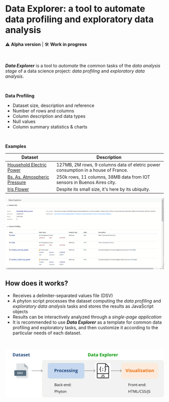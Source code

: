 # Data Explorer: a tool to automate data profiling and exploratory data analysis

:warning: **Alpha version**  |  :hammer_and_wrench: **Work in progress**

&nbsp;  

_**Data Explorer**_ is a tool to *automate* the common tasks of the *data analysis stage* of a data science project: *data profiling* and *exploratory data analysis*.

&nbsp;

**Data Profiling**
* Dataset size, description and reference
* Number of rows and columns
* Column description and data types
* Null values
* Column summary statistics & charts

&nbsp;

**Examples**

| Dataset | Description
| --- | --- |
| [Household Electric Power](https://alelentini.github.io/ds-data-explorer/datasets/household_electric_power/eda_0/index.html) | 127MB, 2M rows, 9 columns data of eletric power consumption in a house of France. |
| [Bs. As. Atmospheric Pressure](https://alelentini.github.io/ds-data-explorer/datasets/atmospheric_presure/eda_0/index.html) | 250k rows, 11 columns, 38MB data from IOT sensors in Buenos Aires city. |
| [Iris Flower](https://alelentini.github.io/ds-data-explorer/datasets/iris/eda_1/index.html) | Despite its small size, it's here by its ubiquity. |

<p align="center"><img src="/images/de_02.gif"></p>

## How does it works?

* Receives a delimiter-separated values file (DSV)
* A phyton script processes the dataset computing the *data profiling* and *exploratory data analysis* tasks and stores the results as JavaScript objects
* Results can be interactively analyzed through a *single-page application*
* It is recommended to use _**Data Explorer**_ as a template for common data profiling and exploratory tasks, and then customize it according to the particular needs of each dataset.

&nbsp;

<p align="center"><img src="/images/de_01.svg"></p>

&nbsp;


